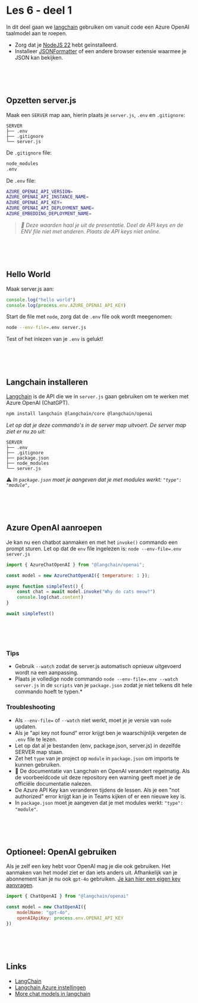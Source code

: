 # Les 6 - deel 1

In dit deel gaan we [langchain](https://js.langchain.com/docs/introduction/) gebruiken om vanuit code een Azure OpenAI taalmodel aan te roepen.

- Zorg dat je [NodeJS 22](https://nodejs.org/en) hebt geïnstalleerd.
- Installeer [JSONFormatter](https://chromewebstore.google.com/detail/json-formatter/bcjindcccaagfpapjjmafapmmgkkhgoa) of een andere browser extensie waarmee je JSON kan bekijken.

<br><br><br>

## Opzetten server.js

Maak een `SERVER` map aan, hierin plaats je `server.js`, `.env` en `.gitignore`: 

```
SERVER
├── .env
├── .gitignore
└── server.js
```
De `.gitignore` file:

```sh
node_modules
.env
```

De `.env` file:

```sh
AZURE_OPENAI_API_VERSION=
AZURE_OPENAI_API_INSTANCE_NAME=
AZURE_OPENAI_API_KEY=
AZURE_OPENAI_API_DEPLOYMENT_NAME=
AZURE_EMBEDDING_DEPLOYMENT_NAME=
```

> *🚨 Deze waarden haal je uit de presentatie. Deel de API keys en de ENV file niet met anderen. Plaats de API keys niet online.*

<br><br><br>

## Hello World

Maak server.js aan:

```js
console.log("hello world")
console.log(process.env.AZURE_OPENAI_API_KEY)
```

Start de file met `node`, zorg dat de `.env` file ook wordt meegenomen:

```sh
node --env-file=.env server.js
```
Test of het inlezen van je `.env` is gelukt!



<br><br><br>

## Langchain installeren

[Langchain](https://js.langchain.com/docs/get_started/introduction) is de API die we in `server.js` gaan gebruiken om te werken met Azure OpenAI (ChatGPT). 

```sh
npm install langchain @langchain/core @langchain/openai
```
*Let op dat je deze commando's in de server map uitvoert. De server map ziet er nu zo uit:*

```
SERVER
├── .env
├── .gitignore
├── package.json
├── node_modules
└── server.js
```

⚠️ *In `package.json` moet je aangeven dat je met modules werkt: `"type": "module",`*

<br><br><br>

## Azure OpenAI aanroepen

Je kan nu een chatbot aanmaken en met het `invoke()` commando een prompt sturen. Let op dat de `env` file ingelezen is: `node --env-file=.env server.js`

```js
import { AzureChatOpenAI } from "@langchain/openai";

const model = new AzureChatOpenAI({ temperature: 1 });

async function simpleTest() {
    const chat = await model.invoke("Why do cats meow?")
    console.log(chat.content)
}

await simpleTest()
```


<br><br><br>

### Tips

- Gebruik `--watch` zodat de server.js automatisch opnieuw uitgevoerd wordt na een aanpassing.
- Plaats je volledige node commando `node --env-file=.env --watch server.js` in de `scripts` van je `package.json` zodat je niet telkens dit hele commando hoeft te typen.*

### Troubleshooting

- Als `--env-file=` of `--watch` niet werkt, moet je je versie van `node` updaten.
- Als je "api key not found" error krijgt ben je waarschijnlijk vergeten de `.env` file te lezen.
- Let op dat al je bestanden (env, package.json, server.js) in dezelfde SERVER map staan.
- Zet het `type` van je project op `module` in `package.json` om imports te kunnen gebruiken. 
- 📃 De documentatie van Langchain en OpenAI verandert regelmatig. Als de voorbeeldcode uit deze repository een warning geeft moet je de officiële documentatie nalezen.
- De Azure API Key kan veranderen tijdens de lessen. Als je een "not authorized" error krijgt kan je in Teams kijken of er een nieuwe key is.
- In `package.json` moet je aangeven dat je met modules werkt: `"type": "module"`.

<br><br><br>

## Optioneel: OpenAI gebruiken

Als je zelf een key hebt voor OpenAI mag je die ook gebruiken. Het aanmaken van het model ziet er dan iets anders uit. Afhankelijk van je abonnement kan je nu ook `gpt-4o` gebruiken. [Je kan hier een eigen key aanvragen](https://platform.openai.com/docs/introduction).

```js
import { ChatOpenAI } from "@langchain/openai"

const model = new ChatOpenAI({
    modelName: "gpt-4o",
    openAIApiKey: process.env.OPENAI_API_KEY
})
```

<br><br><br>

## Links

- [LangChain](https://js.langchain.com/docs/get_started/quickstart)
- [Langchain Azure instellingen](https://js.langchain.com/docs/integrations/chat/azure/)
- [More chat models in langchain](https://js.langchain.com/docs/integrations/chat/)